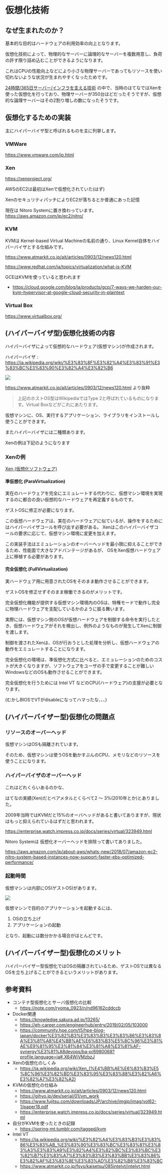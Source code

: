 # 仮想化技術
## なぜ生まれたのか？
基本的な目的はハードウェアの利用効率の向上となります。

仮想化技術によって、物理的なサーバーに論理的なサーバーを複数用意し、負荷の許す限り詰め込むことができるようになります。

これはCPUの性能向上などにより小さな物理サーバーであってもリソースを使い切れないような状況が生まれやすくなったためです。

[24時間/365日サーバー/インフラを支える技術](https://amzn.to/3hFELkA) の中で、当時のはてなではXenを使った仮想化を行っており、物理サーバーが350台ほどだったそうですが、仮想的な論理サーバーはその2割り増しの数になったそうです。

## 仮想化するための実装
主にハイパーバイザ型と呼ばれるものを主に列挙します。

### VMWare
https://www.vmware.com/jp.html

### Xen
https://xenproject.org/

AWSのEC2は最初はXenで仮想化されていた(はず)

XenのセキュリティパッチによりEC2が落ちるとか普通にあった記憶

現在は Nitoro Systemに置き換わっています。 https://aws.amazon.com/jp/ec2/nitro/

### KVM
KVMは Kernel-based Virtual Machineの名前の通り、Linux Kernel自体をハイパーバイザとする仕組みです。

https://www.atmarkit.co.jp/ait/articles/0903/12/news120.html

https://www.redhat.com/ja/topics/virtualization/what-is-KVM

GCEはKVMを使っていると思われます

* https://cloud.google.com/blog/ja/products/gcp/7-ways-we-harden-our-kvm-hypervisor-at-google-cloud-security-in-plaintext

### Virtual Box
https://www.virtualbox.org/


## (ハイパーバイザ型)仮想化技術の内容
ハイパーバイザによって仮想的なハードウェア(仮想マシン)が作成されます。

ハイパーバイザ : https://ja.wikipedia.org/wiki/%E3%83%8F%E3%82%A4%E3%83%91%E3%83%BC%E3%83%90%E3%82%A4%E3%82%B6

![](../images/1-1.png)

https://www.atmarkit.co.jp/ait/articles/0903/12/news120.html より抜粋

> 上記のホストOS型はWikipediaではType 2と呼ばれているものになります。Virtual Boxなどがこれにあたります。

仮想マシンに、OS、実行するアプリケーション、ライブラリをインストールし使うことができます。

またハイパーバイザには二種類あります。

Xenの例は下記のようになります

### Xenの例

[Xen (仮想化ソフトウェア)](https://ja.wikipedia.org/wiki/Xen_(%E4%BB%AE%E6%83%B3%E5%8C%96%E3%82%BD%E3%83%95%E3%83%88%E3%82%A6%E3%82%A7%E3%82%A2))

#### 準仮想化 (ParaVirtualization)
実在のハードウェアを完全にエミュレートする代わりに、仮想マシン環境を実現するのに都合の良い仮想的なハードウェアを再定義するものです。

ゲストOSに修正が必要になります。

この仮想ハードウェアは、実在のハードウェアに似ているが、操作をするためにはハイパーバイザコールを呼び出す必要がある。 Xenはこのハイパーバイザコールの要求に応じて、仮想マシン環境に変更を加えます。

この実装手法はエミュレーションのオーバーヘッドを最小限に抑えることができるため、性能面で大きなアドバンテージがあるが、 OSをXen仮想ハードウェア上に移植する必要があります。

#### 完全仮想化 (FullVirtualization)
実ハードウェア用に用意されたOSをそのまま動作させることができます。

ゲストOSを修正せずそのまま稼働できるのがメリットです。

完全仮想化機能が提供する仮想マシン環境内のOSは、特権モードで動作し完全に物理ハードウェアを支配しているかのように振る舞います。

実際には、仮想マシン側のOSが仮想ハードウェアを制御する命令を実行したとき、仮想ハードウェアがそれを検出し、例外のようなものが発生してXenに制御を渡します。

制御を渡されたXenは、OSが行おうとした処理を分析し、仮想ハードウェアの動作をエミュレートすることになります。

完全仮想化の環境は、準仮想化方式に比べると、エミュレーションのためのコストが大きくなりますが、ソフトウェアをユーザの手で変更することが難しいWindowsなどのOSも動作させることができます。

完全仮想化を行うためには Intel VT などのCPU(ハードウェア)の支援が必要となります。

(むかしBIOSでVTがdisableになってハマったな、、、)

## (ハイパーバイザー型)仮想化の問題点
### リソースのオーバーヘッド
仮想マシンはOSも隔離されています。

そのため、仮想マシンは使うOSを動かすぶんのCPU、メモリなどのリソースを使うことになります。

### ハイパーバイザのオーバーヘッド
これはどれくらいあるのかな、

はてなの実績(Xen)だとベアメタルとくらべて2 〜 3%(2010年とか)とありました。

2009年当時ではKVMだと15%のオーバヘッドがあると書いてありますが、現状はもっと抑えられているはずだと思われます。

https://enterprise.watch.impress.co.jp/docs/series/virtual/323949.html

Nitoro Systemは 仮想化オーバーヘッドを排除って書いてありました。

https://aws.amazon.com/jp/about-aws/whats-new/2018/07/amazon-ec2-nitro-system-based-instances-now-support-faster-ebs-optimized-performance/

### 起動時間
仮想マシンは内部にOS(ゲストOS)があります。

![](../images/1-2.png)

仮想マシンで目的のアプリケーションを起動するには、

1. OSの立ち上げ
2. アプリケーションの起動

となり、起動には数分かかる場合がほとんどです。

## (ハイパーバイザー型)仮想化のメリット

ハイパーバイザー型仮想化ではOSの隔離されているため、ゲストOSでは異なるOSを立ち上げることができるというメリットがあります。


## 参考資料
* コンテナ型仮想化とサーバ仮想化の比較
  * https://note.com/ryoma_0923/n/nd96162cddccb
* Docker関連
  * https://knowledge.sakura.ad.jp/13265/
  * https://eh-career.com/engineerhub/entry/2019/02/05/103000
  * https://community.hpe.com/t5/hpe-blog-japan/docker%E3%82%B3%E3%83%B3%E3%83%86%E3%83%8A%E3%81%A8%E4%BB%AE%E6%83%B3%E5%8C%96%E3%81%AE%E9%81%95%E3%81%84%E3%81%A8%E3%81%AF-synergy%E3%81%A8devops/ba-p/6980068?profile.language=ja#.X64WiVMzbzJ
* Xenの仮想化のしくみ 
  * https://ja.wikipedia.org/wiki/Xen_(%E4%BB%AE%E6%83%B3%E5%8C%96%E3%82%BD%E3%83%95%E3%83%88%E3%82%A6%E3%82%A7%E3%82%A2)
* KVMの仮想化の仕組み
  * https://www.atmarkit.co.jp/ait/articles/0903/12/news120.html
  * https://gihyo.jp/dev/serial/01/vm_work
  * https://www.fujitsu.com/downloads/JP/archive/imgjp/jmag/vol62-1/paper18.pdf
  * https://enterprise.watch.impress.co.jp/docs/series/virtual/323949.html
* 自分がKVMを使ったときの記録
  * https://spring-mt.tumblr.com/tagged/kvm
* Intel VT
  * https://ja.wikipedia.org/wiki/%E3%82%A4%E3%83%B3%E3%83%86%E3%83%AB_%E3%83%90%E3%83%BC%E3%83%81%E3%83%A3%E3%83%A9%E3%82%A4%E3%82%BC%E3%83%BC%E3%82%B7%E3%83%A7%E3%83%B3%E3%83%BB%E3%83%86%E3%82%AF%E3%83%8E%E3%83%AD%E3%82%B8%E3%83%BC
  * https://www.atmarkit.co.jp/fsys/kaisetsu/085intelvt/intelvt.html


